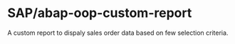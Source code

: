 # SAP/abap-oop-custom-report
A custom report to dispaly sales order data based on few selection criteria.

